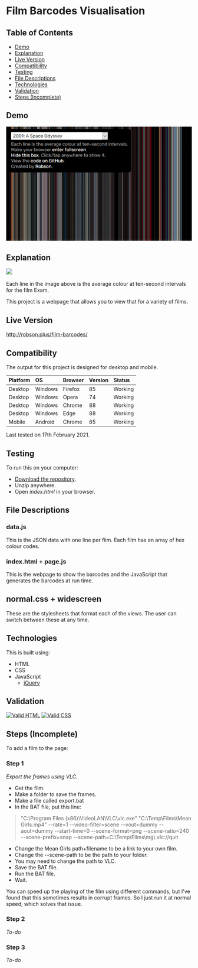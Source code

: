 # Film Barcodes Visualisation

## Table of Contents

 * [Demo](#demo)
 * [Explanation](#explanation)
 * [Live Version](#live-version)
 * [Compatibility](#compatibility)
 * [Testing](#testing) 
 * [File Descriptions](#file-descriptions)
 * [Technologies](#technologies)
 * [Validation](#validation)
 * [Steps (Incomplete)](#steps-incomplete)

## Demo

![Demo](https://raw.githubusercontent.com/Robson/Film-Barcodes-Visualisation/master/Demo.gif)

## Explanation

<img src="http://robson.plus/images/film-barcodes.png" />

Each line in the image above is the average colour at ten-second intervals for the film Exam.

This project is a webpage that allows you to view that for a variety of films.

## Live Version

http://robson.plus/film-barcodes/

## Compatibility

The output for this project is designed for desktop and mobile.

| Platform | OS      | Browser          | Version | Status  |
| :------- | :------ | :--------------- | :------ | :------ |
| Desktop  | Windows | Firefox          | 85      | Working |
| Desktop  | Windows | Opera            | 74      | Working |
| Desktop  | Windows | Chrome           | 88      | Working |
| Desktop  | Windows | Edge             | 88      | Working |
| Mobile   | Android | Chrome           | 85      | Working |

Last tested on 17th February 2021.

## Testing

To run this on your computer:
 * [Download the repository](https://github.com/Robson/Film-Barcodes-Visualisation/archive/master.zip).
 * Unzip anywhere.
 * Open *index.html* in your browser.

## File Descriptions

### data.js

This is the JSON data with one line per film. Each film has an array of hex colour codes.

### index.html + page.js

This is the webpage to show the barcodes and the JavaScript that generates the barcodes at run time.

## normal.css + widescreen

These are the stylesheets that format each of the views. The user can switch between these at any time.
 
## Technologies

This is built using:
 * HTML
 * CSS
 * JavaScript
   * <a href="https://github.com/jquery/jquery">jQuery</a>

## Validation
   
<a href="https://validator.w3.org/nu/?doc=https%3A%2F%2Frobson.plus%2Ffilm-barcodes%2F"><img src="https://www.w3.org/Icons/valid-html401-blue" alt="Valid HTML" /></a>
<a href="http://jigsaw.w3.org/css-validator/validator?uri=https%3A%2F%2Frobson.plus%2Ffilm-barcodes%2Fwidescreen.css&profile=css3svg&usermedium=all&warning=1"><img src="https://jigsaw.w3.org/css-validator/images/vcss-blue" alt="Valid CSS" /></a>

## Steps (Incomplete)

To add a film to the page:

### Step 1

*Export the frames using VLC.*

* Get the film.
* Make a folder to save the frames.
* Make a file called export.bat
* In the BAT file, put this line:
> "C:\Program Files (x86)\VideoLAN\VLC\vlc.exe" "C:\Temp\Films\Mean Girls.mp4" --rate=1 --video-filter=scene --vout=dummy --aout=dummy --start-time=0 --scene-format=png --scene-ratio=240 --scene-prefix=snap --scene-path=C:\Temp\Films\mg\ vlc://quit
* Change the Mean Girls path+filename to be a link to your own film.
* Change the --scene-path to be the path to your folder.
* You may need to change the path to VLC.
* Save the BAT file.
* Run the BAT file.
* Wait.

You can speed up the playing of the film using different commands, but I've found that this sometimes results in corrupt frames. So I just run it at normal speed, which solves that issue.

### Step 2

*To-do*

### Step 3

*To-do*
